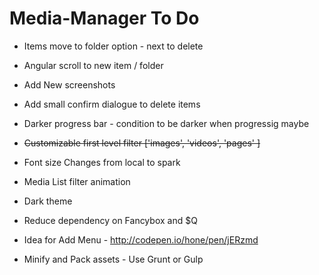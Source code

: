 
# Media-Manager To Do

* Items move to folder option - next to delete
* Angular scroll to new item / folder
* Add New screenshots
* Add small confirm dialogue to delete items 

* Darker progress bar - condition to be darker when progressig maybe
* ~~Customizable first level filter ['images', 'videos', 'pages' ]~~
* Font size Changes from local to spark
* Media List filter animation
* Dark theme
* Reduce dependency on Fancybox and $Q
* Idea for Add Menu - http://codepen.io/hone/pen/jERzmd
* Minify and Pack assets - Use Grunt or Gulp